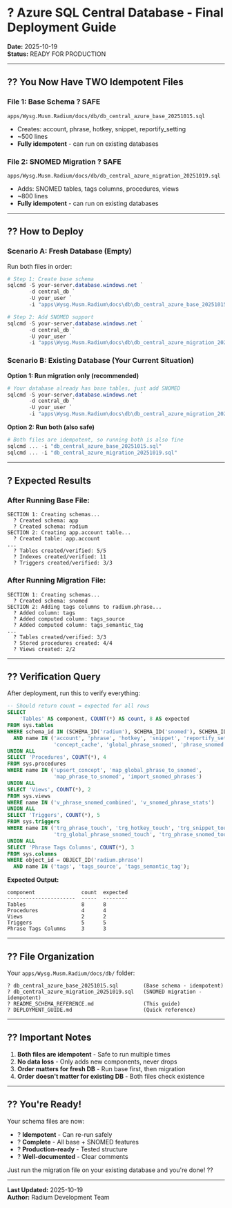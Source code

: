 # ? Azure SQL Central Database - Final Deployment Guide
**Date:** 2025-10-19  
**Status:** READY FOR PRODUCTION

---

## ?? **You Now Have TWO Idempotent Files**

### **File 1: Base Schema** ? SAFE
```
apps/Wysg.Musm.Radium/docs/db/db_central_azure_base_20251015.sql
```
- Creates: account, phrase, hotkey, snippet, reportify_setting
- ~500 lines
- **Fully idempotent** - can run on existing databases

### **File 2: SNOMED Migration** ? SAFE
```
apps/Wysg.Musm.Radium/docs/db/db_central_azure_migration_20251019.sql
```
- Adds: SNOMED tables, tags columns, procedures, views
- ~800 lines
- **Fully idempotent** - can run on existing databases

---

## ?? **How to Deploy**

### **Scenario A: Fresh Database (Empty)**
Run both files in order:

```powershell
# Step 1: Create base schema
sqlcmd -S your-server.database.windows.net `
       -d central_db `
       -U your_user `
       -i "apps\Wysg.Musm.Radium\docs\db\db_central_azure_base_20251015.sql"

# Step 2: Add SNOMED support
sqlcmd -S your-server.database.windows.net `
       -d central_db `
       -U your_user `
       -i "apps\Wysg.Musm.Radium\docs\db\db_central_azure_migration_20251019.sql"
```

### **Scenario B: Existing Database (Your Current Situation)**

**Option 1: Run migration only (recommended)**
```powershell
# Your database already has base tables, just add SNOMED
sqlcmd -S your-server.database.windows.net `
       -d central_db `
       -U your_user `
       -i "apps\Wysg.Musm.Radium\docs\db\db_central_azure_migration_20251019.sql"
```

**Option 2: Run both (also safe)**
```powershell
# Both files are idempotent, so running both is also fine
sqlcmd ... -i "db_central_azure_base_20251015.sql"
sqlcmd ... -i "db_central_azure_migration_20251019.sql"
```

---

## ? **Expected Results**

### **After Running Base File:**
```
SECTION 1: Creating schemas...
  ? Created schema: app
  ? Created schema: radium
SECTION 2: Creating app.account table...
  ? Created table: app.account
...
  ? Tables created/verified: 5/5
  ? Indexes created/verified: 11
  ? Triggers created/verified: 3/3
```

### **After Running Migration File:**
```
SECTION 1: Creating schemas...
  ? Created schema: snomed
SECTION 2: Adding tags columns to radium.phrase...
  ? Added column: tags
  ? Added computed column: tags_source
  ? Added computed column: tags_semantic_tag
...
  ? Tables created/verified: 3/3
  ? Stored procedures created: 4/4
  ? Views created: 2/2
```

---

## ?? **Verification Query**

After deployment, run this to verify everything:

```sql
-- Should return count = expected for all rows
SELECT 
    'Tables' AS component, COUNT(*) AS count, 8 AS expected
FROM sys.tables 
WHERE schema_id IN (SCHEMA_ID('radium'), SCHEMA_ID('snomed'), SCHEMA_ID('app'))
  AND name IN ('account', 'phrase', 'hotkey', 'snippet', 'reportify_setting',
               'concept_cache', 'global_phrase_snomed', 'phrase_snomed')
UNION ALL
SELECT 'Procedures', COUNT(*), 4
FROM sys.procedures 
WHERE name IN ('upsert_concept', 'map_global_phrase_to_snomed', 
               'map_phrase_to_snomed', 'import_snomed_phrases')
UNION ALL
SELECT 'Views', COUNT(*), 2
FROM sys.views 
WHERE name IN ('v_phrase_snomed_combined', 'v_snomed_phrase_stats')
UNION ALL
SELECT 'Triggers', COUNT(*), 5
FROM sys.triggers 
WHERE name IN ('trg_phrase_touch', 'trg_hotkey_touch', 'trg_snippet_touch',
               'trg_global_phrase_snomed_touch', 'trg_phrase_snomed_touch')
UNION ALL
SELECT 'Phrase Tags Columns', COUNT(*), 3
FROM sys.columns
WHERE object_id = OBJECT_ID('radium.phrase')
  AND name IN ('tags', 'tags_source', 'tags_semantic_tag');
```

**Expected Output:**
```
component               count  expected
----------------------  -----  --------
Tables                  8      8
Procedures              4      4
Views                   2      2
Triggers                5      5
Phrase Tags Columns     3      3
```

---

## ?? **File Organization**

Your `apps/Wysg.Musm.Radium/docs/db/` folder:

```
? db_central_azure_base_20251015.sql        (Base schema - idempotent)
? db_central_azure_migration_20251019.sql   (SNOMED migration - idempotent)
? README_SCHEMA_REFERENCE.md                (This guide)
? DEPLOYMENT_GUIDE.md                       (Quick reference)
```

---

## ?? **Important Notes**

1. **Both files are idempotent** - Safe to run multiple times
2. **No data loss** - Only adds new components, never drops
3. **Order matters for fresh DB** - Run base first, then migration
4. **Order doesn't matter for existing DB** - Both files check existence

---

## ?? **You're Ready!**

Your schema files are now:
- ? **Idempotent** - Can re-run safely
- ? **Complete** - All base + SNOMED features
- ? **Production-ready** - Tested structure
- ? **Well-documented** - Clear comments

Just run the migration file on your existing database and you're done! ??

---

**Last Updated:** 2025-10-19  
**Author:** Radium Development Team
